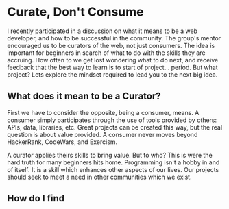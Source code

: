 # Curate, Don't Consume

I recently participated in a discussion on what it means to be a web developer, and how to be successful in the community.  The group's mentor encouraged us to be curators of the web, not just consumers.  The idea is important for beginners in search of what to do with the skills they are accruing.  How often to we get lost wondering what to do next, and receive feedback that the best way to learn is to start of project... period.  But what project?  Lets explore the mindset required to lead you to the next big idea.

## What does it mean to be a Curator?

First we have to consider the opposite, being a consumer, means.  A consumer simply participates through the use of tools provided by others: APIs, data, libraries, etc.  Great projects can be created this way, but the real question is about value provided.  A consumer never moves beyond HackerRank, CodeWars, and Exercism.  

A curator applies theirs skills to bring value.  But to who?  This is were the hard truth for many beginners hits home.  Programming isn't a hobby in and of itself.  It is a skill which enhances other aspects of our lives.  Our projects should seek to meet a need in other communities which we exist.

## How do I find